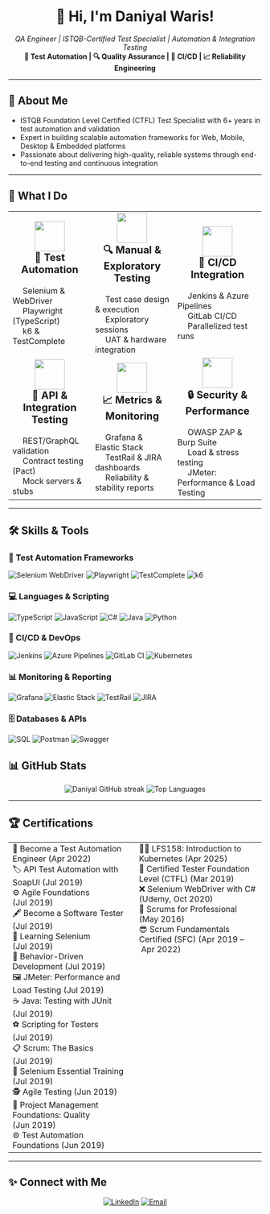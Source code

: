 <!--
  👋 Hello, I'm Daniyal Waris!
  QA Engineer ensuring delivery of high-reliability software and systems.
-->

<h1 align="center">👋 Hi, I'm Daniyal Waris!</h1>
<p align="center">
  <em>QA Engineer | ISTQB-Certified Test Specialist | Automation & Integration Testing</em><br/>
  <strong>🧪 Test Automation | 🔍 Quality Assurance | 🚀 CI/CD | 📈 Reliability Engineering</strong>
</p>

---

## 🚀 About Me

- ISTQB Foundation Level Certified (CTFL) Test Specialist with 6+ years in test automation and validation  
- Expert in building scalable automation frameworks for Web, Mobile, Desktop & Embedded platforms  
- Passionate about delivering high-quality, reliable systems through end-to-end testing and continuous integration  

---

## 🚀 What I Do

<table>
  <tr>
    <td align="center" width="320" height="220">
      <img src="https://cdn-icons-png.flaticon.com/128/3590/3590556.png" width="60"/><br>
      <strong style="font-size: 20px;">🧪 Test Automation</strong><br><br>
      <div align="left">
        <img src="https://cdn-icons-png.flaticon.com/128/5968/5968544.png" width="16"/> Selenium & WebDriver<br>
        <img src="https://cdn-icons-png.flaticon.com/128/2885/2885278.png" width="16"/> Playwright (TypeScript)<br>
        <img src="https://cdn-icons-png.flaticon.com/128/3642/3642967.png" width="16"/> k6 & TestComplete
      </div>
    </td>
    <td align="center" width="320" height="220">
      <img src="https://cdn-icons-png.flaticon.com/128/2711/2711401.png" width="60"/><br>
      <strong style="font-size: 20px;">🔍 Manual & Exploratory Testing</strong><br><br>
      <div align="left">
        <img src="https://cdn-icons-png.flaticon.com/128/3064/3064197.png" width="16"/> Test case design & execution<br>
        <img src="https://cdn-icons-png.flaticon.com/128/1112/1112505.png" width="16"/> Exploratory sessions<br>
        <img src="https://cdn-icons-png.flaticon.com/128/1011/1011803.png" width="16"/> UAT & hardware integration
      </div>
    </td>
    <td align="center" width="320" height="220">
      <img src="https://cdn-icons-png.flaticon.com/128/833/833524.png" width="60"/><br>
      <strong style="font-size: 20px;">🔄 CI/CD Integration</strong><br><br>
      <div align="left">
        <img src="https://cdn-icons-png.flaticon.com/128/919/919836.png" width="16"/> Jenkins & Azure Pipelines<br>
        <img src="https://cdn-icons-png.flaticon.com/128/5968/5968874.png" width="16"/> GitLab CI/CD<br>
        <img src="https://cdn-icons-png.flaticon.com/128/1082/1082601.png" width="16"/> Parallelized test runs
      </div>
    </td>
  </tr>
  <tr>
    <td align="center" width="320" height="220">
      <img src="https://cdn-icons-png.flaticon.com/128/1170/1170576.png" width="60"/><br>
      <strong style="font-size: 20px;">🔗 API & Integration Testing</strong><br><br>
      <div align="left">
        <img src="https://cdn-icons-png.flaticon.com/128/876/876770.png" width="16"/> REST/GraphQL validation<br>
        <img src="https://cdn-icons-png.flaticon.com/128/3634/3634236.png" width="16"/> Contract testing (Pact)<br>
        <img src="https://cdn-icons-png.flaticon.com/128/189/189693.png" width="16"/> Mock servers & stubs
      </div>
    </td>
    <td align="center" width="320" height="220">
      <img src="https://cdn-icons-png.flaticon.com/128/3176/3176295.png" width="60"/><br>
      <strong style="font-size: 20px;">📈 Metrics & Monitoring</strong><br><br>
      <div align="left">
        <img src="https://cdn-icons-png.flaticon.com/128/1167/1167223.png" width="16"/> Grafana & Elastic Stack<br>
        <img src="https://cdn-icons-png.flaticon.com/128/2043/2043203.png" width="16"/> TestRail & JIRA dashboards<br>
        <img src="https://cdn-icons-png.flaticon.com/128/2913/2913508.png" width="16"/> Reliability & stability reports
      </div>
    </td>
    <td align="center" width="320" height="220">
      <img src="https://cdn-icons-png.flaticon.com/128/2910/2910795.png" width="60"/><br>
      <strong style="font-size: 20px;">🔒 Security & Performance</strong><br><br>
      <div align="left">
        <img src="https://cdn-icons-png.flaticon.com/128/1082/1082603.png" width="16"/> OWASP ZAP & Burp Suite<br>
        <img src="https://cdn-icons-png.flaticon.com/128/1717/1717304.png" width="16"/> Load & stress testing<br>
        <img src="https://jmeter.apache.org/images/jmeter_square.png" width="16"/> JMeter: Performance & Load Testing
      </div>
    </td>
  </tr>
</table>

---

## 🛠️ Skills & Tools

### 🧪 Test Automation Frameworks
<p>
  <img src="https://img.shields.io/badge/Selenium-430098?logo=selenium&logoColor=white" alt="Selenium WebDriver"/>
  <img src="https://img.shields.io/badge/Playwright-000000?logo=playwright&logoColor=white" alt="Playwright"/>
  <img src="https://img.shields.io/badge/TestComplete-ff7b00?logo=testcomplete&logoColor=white" alt="TestComplete"/>
  <img src="https://img.shields.io/badge/k6-00aaff?logo=k6&logoColor=white" alt="k6"/>
</p>

### 💻 Languages & Scripting
<p>
  <img src="https://img.shields.io/badge/TypeScript-007acc?logo=typescript&logoColor=white" alt="TypeScript"/>
  <img src="https://img.shields.io/badge/JavaScript-F7DF1E?logo=javascript&logoColor=black" alt="JavaScript"/>
  <img src="https://img.shields.io/badge/C%23-239120?logo=c-sharp&logoColor=white" alt="C#"/>
  <img src="https://img.shields.io/badge/Java-007396?logo=java&logoColor=white" alt="Java"/>
  <img src="https://img.shields.io/badge/Python-3776AB?logo=python&logoColor=white" alt="Python"/>
</p>

### 🚀 CI/CD & DevOps
<p>
  <img src="https://img.shields.io/badge/Jenkins-d24939?logo=jenkins&logoColor=white" alt="Jenkins"/>
  <img src="https://img.shields.io/badge/Azure_Pipelines-0078d4?logo=azurepipelines&logoColor=white" alt="Azure Pipelines"/>
  <img src="https://img.shields.io/badge/GitLab_CI-fc6d26?logo=gitlab&logoColor=white" alt="GitLab CI"/>
  <img src="https://img.shields.io/badge/Kubernetes-326ce5?logo=kubernetes&logoColor=white" alt="Kubernetes"/>
</p>

### 📊 Monitoring & Reporting
<p>
  <img src="https://img.shields.io/badge/Grafana-f46800?logo=grafana&logoColor=white" alt="Grafana"/>
  <img src="https://img.shields.io/badge/Elastic_Stack-005571?logo=elastic&logoColor=white" alt="Elastic Stack"/>
  <img src="https://img.shields.io/badge/TestRail-02569b?logo=testrail&logoColor=white" alt="TestRail"/>
  <img src="https://img.shields.io/badge/JIRA-0052cc?logo=jira&logoColor=white" alt="JIRA"/>
</p>

### 🗄️ Databases & APIs
<p>
  <img src="https://img.shields.io/badge/SQL-4479A1?logo=mysql&logoColor=white" alt="SQL"/>
  <img src="https://img.shields.io/badge/Postman-ff6c37?logo=postman&logoColor=white" alt="Postman"/>
  <img src="https://img.shields.io/badge/Swagger-85EA2D?logo=swagger&logoColor=black" alt="Swagger"/>  
</p>

## 📊 GitHub Stats

<p align="center">
  <img src="https://github-readme-streak-stats.herokuapp.com/?user=daniyalwaris&theme=radical" alt="Daniyal GitHub streak" />
  <img src="https://github-readme-stats.vercel.app/api/top-langs/?username=daniyalwaris&layout=compact&theme=dark" alt="Top Languages"/>
</p>

---

## 🏆 Certifications

<table>
  <tr>
    <td align="left" valign="top" width="50%">
      🍕 Become a Test Automation Engineer (Apr 2022)<br>
      🏷️ API Test Automation with SoapUI (Jul 2019)<br>
      ⚙️ Agile Foundations (Jul 2019)<br>
      🖋️ Become a Software Tester (Jul 2019)<br>
      🐍 Learning Selenium (Jul 2019)<br>
      🧩 Behavior-Driven Development (Jul 2019)<br>
      🖼️ JMeter: Performance and Load Testing (Jul 2019)<br>
      ☕ Java: Testing with JUnit (Jul 2019)<br>
      ⚽ Scripting for Testers (Jul 2019)<br>
      📋 Scrum: The Basics (Jul 2019)<br>
      🧙 Selenium Essential Training (Jul 2019)<br>
      🕵️ Agile Testing (Jun 2019)<br>
      🎯 Project Management Foundations: Quality (Jun 2019)<br>
      ⚙️ Test Automation Foundations (Jun 2019)
    </td>
    <td align="left" valign="top" width="50%">
      🧑‍🏫 LFS158: Introduction to Kubernetes (Apr 2025)<br>
      🏅 Certified Tester Foundation Level (CTFL) (Mar 2019)<br>
      ❌ Selenium WebDriver with C# (Udemy, Oct 2020)<br>
      📄 Scrums for Professional (May 2016)<br>
      😎 Scrum Fundamentals Certified (SFC) (Apr 2019 – Apr 2022)
    </td>
  </tr>
</table>

---

## ✨ Connect with Me

<p align="center">
  <a href="https://linkedin.com/in/daniyalwaris" target="_blank"><img src="https://img.shields.io/badge/LinkedIn-0077B5?logo=linkedin&logoColor=white" alt="LinkedIn"/></a>
  <a href="mailto:daniyalwaris92@gmail.com"><img src="https://img.shields.io/badge/Email-D14836?logo=gmail&logoColor=white" alt="Email"/></a>
</p>
